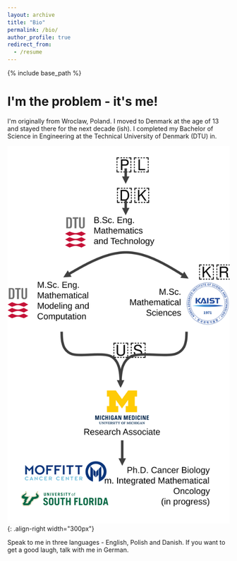 ```yaml
---
layout: archive
title: "Bio"
permalink: /bio/
author_profile: true
redirect_from:
  - /resume
---
```


{% include base_path %}



# I'm the problem - it's me! 

I'm originally from Wroclaw, Poland. I moved to Denmark at the age of 13 and stayed there for the next decade (ish). I completed my Bachelor of Science in Engineering at the Technical University of Denmark (DTU) in. 

![mylife](/images/lifestory.svg){: .align-right width="300px"}

Speak to me in three languages - English, Polish and Danish. If you want to get a good laugh, talk with me in German. 
